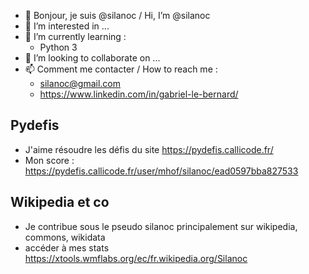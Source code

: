 - 👋 Bonjour, je suis @silanoc / Hi, I’m @silanoc
- 👀 I’m interested in ...
- 🌱 I’m currently learning :
  - Python 3
- 💞️ I’m looking to collaborate on ...
- 📫 Comment me contacter / How to reach me :
  - silanoc@gmail.com
  - https://www.linkedin.com/in/gabriel-le-bernard/
 
## Pydefis 
- J'aime résoudre les défis du site https://pydefis.callicode.fr/
- Mon score : https://pydefis.callicode.fr/user/mhof/silanoc/ead0597bba827533

## Wikipedia et co
- Je contribue sous le pseudo silanoc principalement sur wikipedia, commons, wikidata
- accéder à mes stats https://xtools.wmflabs.org/ec/fr.wikipedia.org/Silanoc


